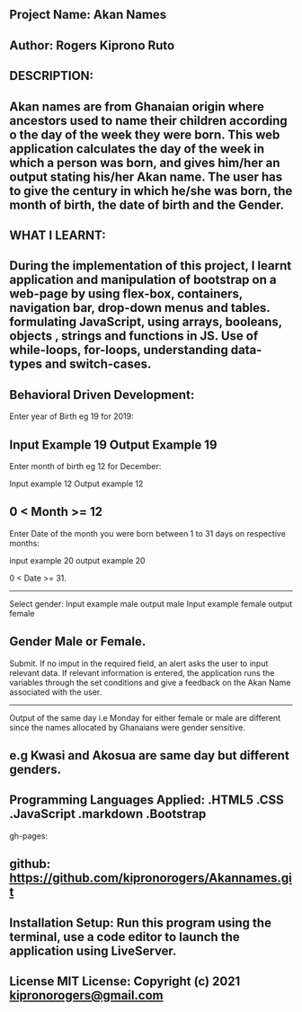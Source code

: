 Project Name: Akan Names
---------------------------------------------------------------------------------------------------------------------------
Author: Rogers Kiprono Ruto
---------------------------------------------------------------------------------------------------------------------------
DESCRIPTION:
---------------------------------------------------------------------------------------------------------------------------
Akan names are from Ghanaian origin where ancestors used to name their children according o the day of the week they were born. This web application calculates the day of the week in which a person was born, and gives him/her an output stating his/her Akan name.  The user has to give the century in which he/she was born, the month of birth,  the date of birth and the Gender.
---------------------------------------------------------------------------------------------------------------------------
WHAT I LEARNT:
---------------------------------------------------------------------------------------------------------------------------
During the implementation of this project, I learnt application and manipulation of bootstrap on a web-page by using 
flex-box, containers, navigation bar, drop-down menus and tables.
formulating JavaScript, using arrays, booleans, objects , strings and functions in JS.
Use of while-loops, for-loops, understanding data-types and switch-cases.
---------------------------------------------------------------------------------------------------------------------------
Behavioral Driven Development:
---------------------------------------------------------------------------------------------------------------------------
Enter year of Birth eg 19 for 2019:

Input 
Example 19
Output 
Example 19
---------------------------------------------------------------------------------------------------------------------------
Enter month of birth eg 12 for December:

Input 
example 12 
Output example 12

0 < Month >= 12
---------------------------------------------------------------------------------------------------------------------------
Enter Date of the month you were born between 1 to 31 days on respective months:

input example 20 
output example 20

0 < Date >= 31.

---------------------------------------------------------------------------------------------------------------------------
Select gender:
 Input 
 example male 
 output male
 Input 
 example female 
 output female

 Gender Male or Female.
---------------------------------------------------------------------------------------------------------------------------
Submit. If no imput in the required field, an alert asks the user to input relevant data.
If relevant information is entered, the application runs the variables through the set conditions
and give a feedback on the Akan Name associated with the user.

---------------------------------------------------------------------------------------------------------------------------
Output of the same day i.e Monday for either female or male are different since the names allocated 
by Ghanaians were gender sensitive.

e.g Kwasi and Akosua are same day but different genders.
---------------------------------------------------------------------------------------------------------------------------
Programming Languages Applied:
.HTML5
.CSS
.JavaScript
.markdown
.Bootstrap
---------------------------------------------------------------------------------------------------------------------------

gh-pages:

github: https://github.com/kipronorogers/Akannames.git
---------------------------------------------------------------------------------------------------------------------------

Installation Setup:
Run this program using the terminal, use a code editor to launch the application using LiveServer.
---------------------------------------------------------------------------------------------------------------------------
License
MIT License:
Copyright (c) 2021 kipronorogers@gmail.com
---------------------------------------------------------------------------------------------------------------------------